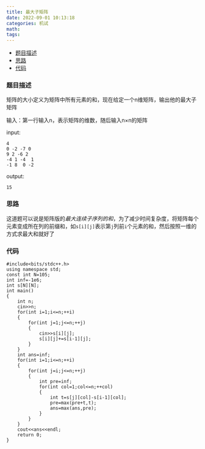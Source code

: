 ```yaml
---
title: 最大子矩阵
date: 2022-09-01 10:13:18
categories: 机试
math:
tags:
---
```

<!-- TOC -->

- [题目描述](#题目描述)
- [思路](#思路)
- [代码](#代码)

<!-- /TOC -->
### 题目描述

矩阵的大小定义为矩阵中所有元素的和，现在给定一个n维矩阵，输出他的最大子矩阵

输入：第一行输入n，表示矩阵的维数，随后输入n×n的矩阵

input:
```
4
0 -2 -7 0
9 2 -6 2
-4 1 -4  1
-1 8  0 -2
```
output:
```
15
```
### 思路

这道题可以说是矩阵版的*最大连续子序列的和*，为了减少时间复杂度，将矩阵每个元素变成所在列的前缀和，如`s[i][j]`表示第`j`列前`i`个元素的和，然后按照一维的方式求最大和就好了

### 代码
```
#include<bits/stdc++.h>
using namespace std;
const int N=105;
int inf=-1e6;
int s[N][N];
int main()
{
    int n;
    cin>>n;
    for(int i=1;i<=n;++i)
    {
        for(int j=1;j<=n;++j)
        {
            cin>>s[i][j];
            s[i][j]+=s[i-1][j];
        }
    }
    int ans=inf;
    for(int i=1;i<=n;++i)
    {
        for(int j=i;j<=n;++j)
        {
            int pre=inf;
            for(int col=1;col<=n;++col)
            {
                int t=s[j][col]-s[i-1][col];
                pre=max(pre+t,t);
                ans=max(ans,pre);
            }
        }
    }
    cout<<ans<<endl;
    return 0;
}
```